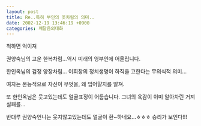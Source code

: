 ```yaml
---
layout: post
title: Re..특히 부인의 옷차림의 의미..
date: 2002-12-19 13:46:19 +0900
categories: 깨달음의대화
---
```

척하면 억이져
  
권양숙님의 고운 한복차림...역시 미래의 영부인에 어울립니다.
  
한인옥님의 검정 양장차림... 이회창의 정치생명이 하직을 고한다는 무의식적 의미...
  

  
여자는 본능적으로 자신이 무엇을, 왜 입어얄지를 알져.
  
또 한인옥님은 웃고있는데도 얼굴표정이 어둡습니다. 그녀의 육감이 이미 알아차린 거져 실패를...
  
반대루 권양숙언니는 웃지않고있는데도 얼굴이 환~하네요...ㅎㅎㅎ 승리가 보인다!!!